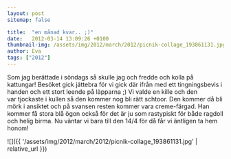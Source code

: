 ```yaml
---
layout: post
sitemap: false

title:  "en månad kvar.. ;)"
date:   2012-03-14 13:09:26 +0100
thumbnail-img: /assets/img/2012/march/2012/picnik-collage_193861131.jpg
author: Eva
tags: ["2012"]
---
```


Som jag berättade i söndags så skulle jag och fredde och kolla på kattungar! Besöket gick jättebra för vi gick där ifrån med ett tingningsbevis i handen och ett stort leende på läpparna ;) Vi valde en kille och den var tjockaste i kullen så den kommer nog bli rätt schtoor. Den kommer då bli mörk i ansiktet och på svansen resten kommer vara creme-färgad. Han kommer få stora blå ögon också för det är ju som rastypiskt för både ragdoll och helig birma. Nu väntar vi bara till den 14/4 för då får vi äntligen ta hem honom!

![]({{ '/assets/img/2012/march/2012/picnik-collage_193861131.jpg'  | relative_url }})

